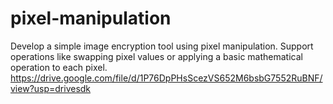 # pixel-manipulation
Develop a simple image encryption tool using pixel manipulation. Support operations like swapping pixel values or applying a basic mathematical operation to each pixel.
https://drive.google.com/file/d/1P76DpPHsScezVS652M6bsbG7552RuBNF/view?usp=drivesdk
